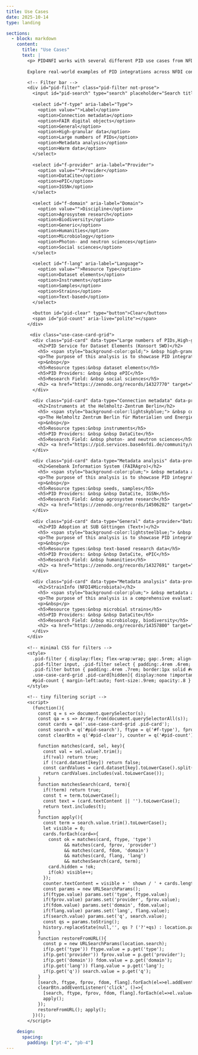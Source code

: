 ```yaml
---
title: Use Cases
date: 2025-10-14
type: landing

sections:
  - block: markdown
    content:
      title: "Use Cases"
      text: |
        <p> PID4NFI works with several different PID use cases from NFDI, in close collaboration with stakeholders from the respective consortia and services.
        
        Explore real-world examples of PID integrations across NFDI consortia and discover use cases that bridge diverse disciplines – from PID registration workflows in life sciences to metadata harmonization in social sciences – illustrating how PIDs enhance interoperability, reproducibility, and long-term accessibility. The examples reflect PID4NFDI’s aim to standardize PID usage, enhance governance, and support interoperability across NFDI consortia.<br /></p>

        <!-- Filter bar -->
        <div id="pid-filter" class="pid-filter not-prose">
          <input id="pid-search" type="search" placeholder="Search title/desc…" aria-label="Search">
          
          <select id="f-type" aria-label="Type">
            <option value="">Label</option>
            <option>Connection metadata</option>
            <option>FAIR digital objects</option>
            <option>General</option>
            <option>High-granular data</option>
            <option>Large numbers of PIDs</option>
            <option>Metadata analysis</option>
            <option>Warm data</option>
          </select>
          
          <select id="f-provider" aria-label="Provider">
            <option value="">Provider</option>
            <option>DataCite</option>
            <option>ePIC</option>
            <option>IGSN</option>
          </select>
          
          <select id="f-domain" aria-label="Domain">
            <option value="">Discipline</option>
            <option>Agrosystem research</option>
            <option>Biodiversity</option>
            <option>Generic</option>
            <option>Humanities</option>
            <option>Microbiology</option>
            <option>Photon- and neutron sciences</option>
            <option>Social sciences</option>
          </select>
          
          <select id="f-lang" aria-label="Language">
            <option value="">Resource Type</option>
            <option>Dataset elements</option>
            <option>Instruments</option>
            <option>Samples</option>
            <option>Strains</option>
            <option>Text-based</option>
          </select>
          
          <button id="pid-clear" type="button">Clear</button>
          <span id="pid-count" aria-live="polite"></span>
        </div>

         <div class="use-case-card-grid">
          <div class="pid-card" data-type="Large numbers of PIDs,High-granular data" data-provider="ePIC" data-domain="Social Sciences" data-lang="Dataset elements" >
            <h2>PID Service for Dataset Elements (Konsort SWD)</h2>
            <h5> <span style="background-color:gold;"> &nbsp high-granular data &nbsp</span> &nbsp <span style="background-color:sandybrown;"> &nbsp large numbers of PIDs &nbsp </span></h5>            
            <p>The purpose of this analysis is to showcase PID integration in a new PID service that is being developed within the KonsortSWD consortium. This service aims to reference elements below the dataset, study, or publication level via PID, enhancing FAIRness of low-granular dataset elements and fulfilling requirements such as handling a large number of PIDs.</p>
            <p>&nbsp</p>
            <h5>Resource types:&nbsp dataset elements</h5>
            <h5>PID Providers: &nbsp &nbsp ePIC</h5>
            <h5>Research Field: &nbsp social sciences</h5>   
            <h2> <a href="https://zenodo.org/records/14327770" target="_blank">Learn more</a></h2>
          </div>
        
          <div class="pid-card" data-type="Connection metadata" data-provider="DataCite" data-domain="Photon- and neutron sciences" data-lang="Instruments" >
            <h2>Instruments at the Helmholtz-Zentrum Berlin</h2>
            <h5> <span style="background-color:lightskyblue;"> &nbsp connection metadata &nbsp </span></h5>
            <p>The Helmholtz Zentrum Berlin für Materialien und Energie (HZB) operates the BESSY II synchrotron radiation source and, until the end of 2019, operated the BER II neutron source. The synchrotron radiation of BESSY II (respectively neutrons at BER II) are directed through beamlines to experiment stations, where researchers can examine the interaction of the radiation with a sample, resulting in recorded measurements. The HZB registers DOIs via DataCite for its beamlines and experiment stations to uniquely identify these devices. Researchers can use the DOIs to link their publication data to the devices they have used to generate their measurements.</p>
            <p>&nbsp</p>
            <h5>Resource types:&nbsp instruments</h5>
            <h5>PID Providers: &nbsp &nbsp DataCite</h5>
            <h5>Research Field: &nbsp photon- and neutron sciences</h5>   
            <h2> <a href="https://pid.services.base4nfdi.de/community/use-cases/instruments-at-hzb/" target="_blank">Learn more</a></h2>
          </div>

          <div class="pid-card" data-type="Metadata analysis" data-provider="DataCite,IGSN" data-domain="Agrosystem research" data-lang="Samples" >
            <h2>Genebank Information System (FAIRAgro)</h2>
            <h5> <span style="background-color:plum;"> &nbsp metadata analysis &nbsp </span></h5>
            <p>The purpose of this analysis is to showcase PID integration within the Text+ consortium using the example of the SUB Göttingen. The report focuses on two well-integratied and long-running repositories (DARIAH-DE and TextGrid) for text-based research data from the humanities. We give details on different types of integrated PIDs, metadata quality handling, interaction with major infrastructures such as DARIAH and CLARIN, and describe new requirements and developments such as improved user input interfaces.</p>
            <p>&nbsp</p>         
            <h5>Resource types:&nbsp seeds, samples</h5>
            <h5>PID Providers: &nbsp &nbsp DataCite, IGSN</h5>
            <h5>Research Field: &nbsp agrosystem research</h5>   
            <h2> <a href="https://zenodo.org/records/14506202" target="_blank">Learn more</a></h2>
          </div>
        
          <div class="pid-card" data-type="General" data-provider="DataCite,ePIC" data-domain="Humanities" data-lang="Text-based" >
            <h2>PID Adoption at SUB Göttingen (Text+)</h2>
            <h5> <span style="background-color:lightsteelblue;"> &nbsp general &nbsp </span></h5>
            <p>The purpose of this analysis is to showcase PID integration within the Text+ consortium using the example of the SUB Göttingen. The report focuses on two well-integratied and long-running repositories (DARIAH-DE and TextGrid) for text-based research data from the humanities. We give details on different types of integrated PIDs, metadata quality handling, interaction with major infrastructures such as DARIAH and CLARIN, and describe new requirements and developments such as improved user input interfaces.</p>
            <p>&nbsp</p>         
            <h5>Resource types:&nbsp text-based research data</h5>
            <h5>PID Providers: &nbsp &nbsp DataCite, ePIC</h5>
            <h5>Research Field: &nbsp humanities</h5>   
            <h2> <a href="https://zenodo.org/records/14327691" target="_blank">Learn more</a></h2>
          </div>
        
          <div class="pid-card" data-type="Metadata analysis" data-provider="DataCite" data-domain="Microbiology,Biodiversity" data-lang="Strains" >
            <h2>StrainInfo (NFDI4Microbiota)</h2>
            <h5> <span style="background-color:plum;"> &nbsp metadata analysis &nbsp </span></h5>
            <p>The purpose of this analysis is a comprehensive evaluation of the metadata quality and completeness for the StrainInfo service. StrainInfo, operated by the Leibniz Institute DSMZ – German Collection of Microorganisms and Cell Cultures GmbH, is an integral part of the NFDI4Microbiota consortium. This analysis, conducted by DataCite, highlights the current state of metadata in StrainInfo, offering insights into its alignment with persistent identifier and metadata best practices.</p>
            <p>&nbsp</p>         
            <h5>Resource types:&nbsp microbial strains</h5>
            <h5>PID Providers: &nbsp &nbsp DataCite</h5>
            <h5>Research Field: &nbsp microbiology, biodiversity</h5>   
            <h2> <a href="https://zenodo.org/records/14357800" target="_blank">Learn more</a></h2>
          </div>    
        </div>
        
        <!-- minimal CSS for filters -->
        <style>
          .pid-filter { display:flex; flex-wrap:wrap; gap:.5rem; align-items:center; margin:1rem 0 1.5rem }
          .pid-filter input, .pid-filter select { padding:.4rem .6rem; border:1px solid #e3e3e3; border-radius:.5rem }
          .pid-filter button { padding:.4rem .7rem; border:1px solid #ccc; border-radius:.5rem; background:#fff; cursor:pointer }
          .use-case-card-grid .pid-card[hidden]{ display:none !important }
          #pid-count { margin-left:auto; font-size:.9rem; opacity:.8 }
        </style>

        <!-- tiny filtering script -->
        <script>
          (function(){
            const q = s => document.querySelector(s);
            const qa = s => Array.from(document.querySelectorAll(s));
            const cards = qa('.use-case-card-grid .pid-card');
            const search = q('#pid-search'), ftype = q('#f-type'), fprov = q('#f-provider'), fdom = q('#f-domain'), flang = q('#f-lang');
            const clearBtn = q('#pid-clear'), counter = q('#pid-count');

            function matches(card, sel, key){
              const val = sel.value?.trim();
              if(!val) return true;
              if (!card.dataset[key]) return false;
              const cardValues = card.dataset[key].toLowerCase().split(',');
              return cardValues.includes(val.toLowerCase());
            }
            function matchesSearch(card, term){
              if(!term) return true;
              const t = term.toLowerCase();
              const text = (card.textContent || '').toLowerCase();
              return text.includes(t);
            }
            function apply(){
              const term = search.value.trim().toLowerCase();
              let visible = 0;
              cards.forEach(card=>{
                const ok = matches(card, ftype, 'type')
                      && matches(card, fprov, 'provider')
                      && matches(card, fdom, 'domain')
                      && matches(card, flang, 'lang')
                      && matchesSearch(card, term);
                card.hidden = !ok;
                if(ok) visible++;
              });
              counter.textContent = visible + ' shown / ' + cards.length + ' total';
              const params = new URLSearchParams();
              if(ftype.value) params.set('type', ftype.value);
              if(fprov.value) params.set('provider', fprov.value);
              if(fdom.value) params.set('domain', fdom.value);
              if(flang.value) params.set('lang', flang.value);
              if(search.value) params.set('q', search.value);
              const qs = params.toString();
              history.replaceState(null,'', qs ? ('?'+qs) : location.pathname);
            }
            function restoreFromURL(){
              const p = new URLSearchParams(location.search);
              if(p.get('type')) ftype.value = p.get('type');
              if(p.get('provider')) fprov.value = p.get('provider');
              if(p.get('domain')) fdom.value = p.get('domain');
              if(p.get('lang')) flang.value = p.get('lang');
              if(p.get('q')) search.value = p.get('q');
            }
            [search, ftype, fprov, fdom, flang].forEach(el=>el.addEventListener('input', apply));
            clearBtn.addEventListener('click', ()=>{
              [search, ftype, fprov, fdom, flang].forEach(el=>el.value='');
              apply();
            });
            restoreFromURL(); apply();
          })();
        </script>
        
    design:
      spacing:
        padding: ["pt-4", "pb-4"]
---
```

